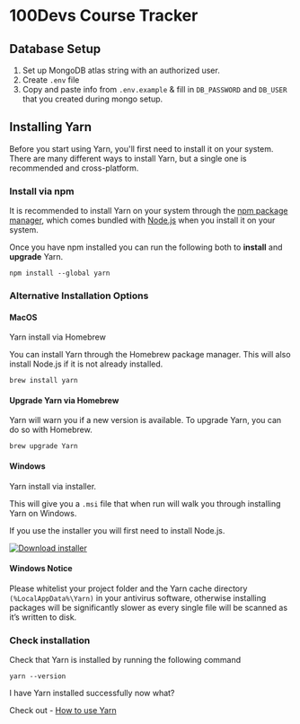 # 100Devs Course Tracker

## Database Setup

1.  Set up MongoDB atlas string with an authorized user.
2.  Create `.env` file
3.  Copy and paste info from `.env.example` & fill in `DB_PASSWORD` and `DB_USER` that you created during mongo setup.

## Installing Yarn

Before you start using Yarn, you'll first need to install it on your system. There are many different ways to install Yarn, but a single one is recommended and cross-platform.

### Install via npm

It is recommended to install Yarn on your system through the [npm package manager](https://www.npmjs.com/), which comes bundled with [Node.js](https://nodejs.org/en/) when you install it on your system.

Once you have npm installed you can run the following both to **install** and **upgrade** Yarn.

    npm install --global yarn

### Alternative Installation Options

#### MacOS

Yarn install via Homebrew

You can install Yarn through the Homebrew package manager. This will also install Node.js if it is not already installed.

    brew install yarn

#### Upgrade Yarn via Homebrew

Yarn will warn you if a new version is available. To upgrade Yarn, you can do so with Homebrew.

    brew upgrade Yarn

#### Windows

Yarn install via installer.

This will give you a `.msi` file that when run will walk you through installing Yarn on Windows.

If you use the installer you will first need to install Node.js.

[![Download installer](https://img.shields.io/badge/download_installer-0A66C2?style=for-the-badge&logo=windows&logoColor=white)](https://classic.yarnpkg.com/latest.msi)

#### Windows Notice

Please whitelist your project folder and the Yarn cache directory `(%LocalAppData%\Yarn)` in your antivirus software, otherwise installing packages will be significantly slower as every single file will be scanned as it’s written to disk.

### Check installation

Check that Yarn is installed by running the following command

    yarn --version

I have Yarn installed successfully now what?

Check out - [How to use Yarn](https://classic.yarnpkg.com/en/docs/usage)
